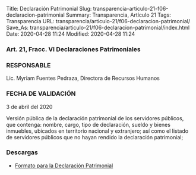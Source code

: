 Title: Declaración Patrimonial
Slug: transparencia-articulo-21-f06-declaracion-patrimonial
Summary: Transparencia, Artículo 21
Tags: Transparencia
URL: transparencia/articulo-21/f06-declaracion-patrimonial/
Save_As: transparencia/articulo-21/f06-declaracion-patrimonial/index.html
Date: 2020-04-28 11:24
Modified: 2020-04-28 11:24



### Art. 21, Fracc. VI Declaraciones Patrimoniales

### RESPONSABLE

Lic. Myriam Fuentes Pedraza, Directora de Recursos Humanos

### FECHA DE VALIDACIÓN

3 de abril del 2020

Versión pública de la declaración patrimonial de los servidores públicos, que contenga: nombre, cargo, tipo de declaración, sueldo y bienes inmuebles, ubicados en territorio nacional y extranjero; así como el listado de servidores públicos que no hayan rendido la declaración patrimonial;

### Descargas

* [Formato para la Declaración Patrimonial](https://declaranet.sefircoahuila.gob.mx/sidp/publica/?q=E0042&q2=57)



